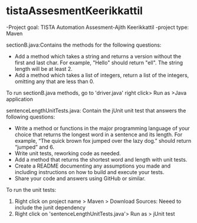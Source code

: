 # tistaAssesmentKeerikkattil

-Project goal: TISTA Automation Assesment-Ajith Keerikkattil
-project type: Maven

sectionB.java:Contains the methods for the following questions:
- Add a method which takes a string and returns a version without the first and last char. For example, "Hello" should return "ell". The string length will be at least 2. 
- Add a method which takes a list of integers, return a list of the integers, omitting any that are less than 0. 

To run sectionB.java methods, go to 'driver.java' right click> Run as >Java application

sentenceLengthUnitTests.java: Contain the jUnit unit test that answers the following questions:
- Write a method or functions in the major programming language of your choice that returns the longest word in a sentence and its length. For example, “The quick brown fox jumped over the lazy dog.” should return “jumped” and 6. 
- Write unit tests, reworking code as needed. 
- Add a method that returns the shortest word and length with unit tests. 
- Create a README documenting any assumptions you made and including instructions on how to build and execute your tests.  
- Share your code and answers using GitHub or similar.

To run the unit tests:
1. Right click on project name > Maven > Download Sources: Neeed to include the junit dependency
2. Right click on 'sentenceLengthUnitTests.java'> Run as > jUnit test


